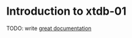 # Introduction to xtdb-01

TODO: write [great documentation](http://jacobian.org/writing/what-to-write/)
